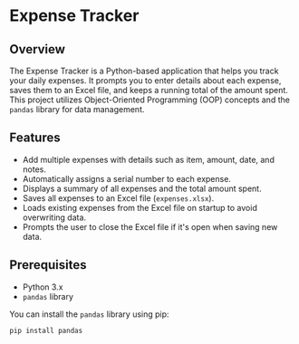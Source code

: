 # Expense Tracker

## Overview
The Expense Tracker is a Python-based application that helps you track your daily expenses. It prompts you to enter details about each expense, saves them to an Excel file, and keeps a running total of the amount spent. This project utilizes Object-Oriented Programming (OOP) concepts and the `pandas` library for data management.

## Features
- Add multiple expenses with details such as item, amount, date, and notes.
- Automatically assigns a serial number to each expense.
- Displays a summary of all expenses and the total amount spent.
- Saves all expenses to an Excel file (`expenses.xlsx`).
- Loads existing expenses from the Excel file on startup to avoid overwriting data.
- Prompts the user to close the Excel file if it's open when saving new data.

## Prerequisites
- Python 3.x
- `pandas` library

You can install the `pandas` library using pip:
```bash
pip install pandas
